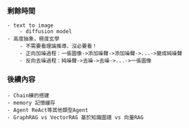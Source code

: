 ### 剩餘時間
    - text to image
        - diffusion model
    - 高度抽象，極度玄學
        - 不需要看理論推導，沒必要看！
        - 正向加噪過程：一張圖像->添加噪聲->添加噪聲->...->變成純噪聲
        - 反向去噪過程：純噪聲->去噪->去噪->...->一張圖像
### 後續內容
    - Chain練的搭建
    - memory 記憶緩存
    - Agent ReAct等其他類型Agent
    - GraphRAG vs VectorRAG 基於知識圖譜 vs 向量RAG
